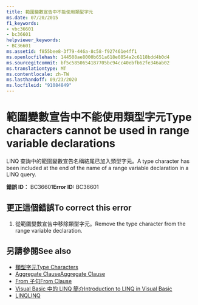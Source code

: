 ```yaml
---
title: 範圍變數宣告中不能使用類型字元
ms.date: 07/20/2015
f1_keywords:
- vbc36601
- bc36601
helpviewer_keywords:
- BC36601
ms.assetid: f855bee8-3f79-446a-8c58-f927461e4ff1
ms.openlocfilehash: 144508ae8000b651a618e0854a2c6118bdd4b0d4
ms.sourcegitcommit: bf5c5850654187705bc94cc40ebfb62fe346ab02
ms.translationtype: MT
ms.contentlocale: zh-TW
ms.lasthandoff: 09/23/2020
ms.locfileid: "91084849"
---
```

# <a name="type-characters-cannot-be-used-in-range-variable-declarations"></a><span data-ttu-id="410b7-102">範圍變數宣告中不能使用類型字元</span><span class="sxs-lookup"><span data-stu-id="410b7-102">Type characters cannot be used in range variable declarations</span></span>

<span data-ttu-id="410b7-103">LINQ 查詢中的範圍變數宣告名稱結尾已加入類型字元。</span><span class="sxs-lookup"><span data-stu-id="410b7-103">A type character has been included at the end of the name of a range variable declaration in a LINQ query.</span></span>  
  
 <span data-ttu-id="410b7-104">**錯誤 ID︰** BC36601</span><span class="sxs-lookup"><span data-stu-id="410b7-104">**Error ID:** BC36601</span></span>  
  
## <a name="to-correct-this-error"></a><span data-ttu-id="410b7-105">更正這個錯誤</span><span class="sxs-lookup"><span data-stu-id="410b7-105">To correct this error</span></span>  
  
1. <span data-ttu-id="410b7-106">從範圍變數宣告中移除類型字元。</span><span class="sxs-lookup"><span data-stu-id="410b7-106">Remove the type character from the range variable declaration.</span></span>  
  
## <a name="see-also"></a><span data-ttu-id="410b7-107">另請參閱</span><span class="sxs-lookup"><span data-stu-id="410b7-107">See also</span></span>

- [<span data-ttu-id="410b7-108">類型字元</span><span class="sxs-lookup"><span data-stu-id="410b7-108">Type Characters</span></span>](../programming-guide/language-features/data-types/type-characters.md)
- [<span data-ttu-id="410b7-109">Aggregate Clause</span><span class="sxs-lookup"><span data-stu-id="410b7-109">Aggregate Clause</span></span>](../language-reference/queries/aggregate-clause.md)
- [<span data-ttu-id="410b7-110">From 子句</span><span class="sxs-lookup"><span data-stu-id="410b7-110">From Clause</span></span>](../language-reference/queries/from-clause.md)
- [<span data-ttu-id="410b7-111">Visual Basic 中的 LINQ 簡介</span><span class="sxs-lookup"><span data-stu-id="410b7-111">Introduction to LINQ in Visual Basic</span></span>](../programming-guide/language-features/linq/introduction-to-linq.md)
- [<span data-ttu-id="410b7-112">LINQ</span><span class="sxs-lookup"><span data-stu-id="410b7-112">LINQ</span></span>](../programming-guide/language-features/linq/index.md)
